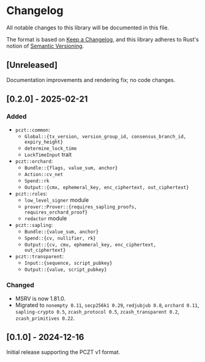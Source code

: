 # Changelog
All notable changes to this library will be documented in this file.

The format is based on [Keep a Changelog](https://keepachangelog.com/en/1.0.0/),
and this library adheres to Rust's notion of
[Semantic Versioning](https://semver.org/spec/v2.0.0.html).

## [Unreleased]

Documentation improvements and rendering fix; no code changes.

## [0.2.0] - 2025-02-21

### Added
- `pczt::common`:
  - `Global::{tx_version, version_group_id, consensus_branch_id, expiry_height}`
  - `determine_lock_time`
  - `LockTimeInput` trait
- `pczt::orchard`:
  - `Bundle::{flags, value_sum, anchor}`
  - `Action::cv_net`
  - `Spend::rk`
  - `Output::{cmx, ephemeral_key, enc_ciphertext, out_ciphertext}`
- `pczt::roles`:
  - `low_level_signer` module
  - `prover::Prover::{requires_sapling_proofs, requires_orchard_proof}`
  - `redactor` module
- `pczt::sapling`:
  - `Bundle::{value_sum, anchor}`
  - `Spend::{cv, nullifier, rk}`
  - `Output::{cv, cmu, ephemeral_key, enc_ciphertext, out_ciphertext}`
- `pczt::transparent`:
  - `Input::{sequence, script_pubkey}`
  - `Output::{value, script_pubkey}`

### Changed
- MSRV is now 1.81.0.
- Migrated to `nonempty 0.11`, `secp256k1 0.29`, `redjubjub 0.8`, `orchard 0.11`,
  `sapling-crypto 0.5`, `zcash_protocol 0.5`, `zcash_transparent 0.2`,
  `zcash_primitives 0.22`.


## [0.1.0] - 2024-12-16
Initial release supporting the PCZT v1 format.
